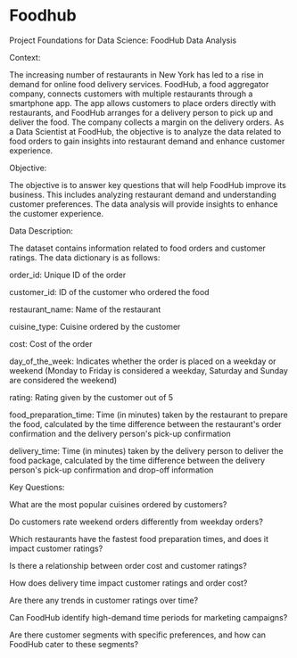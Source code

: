 # Foodhub


Project Foundations for Data Science: FoodHub Data Analysis



Context:

The increasing number of restaurants in New York has led to a rise in demand for online food delivery services. FoodHub, a food aggregator company, connects customers with multiple restaurants through a smartphone app. The app allows customers to place orders directly with restaurants, and FoodHub arranges for a delivery person to pick up and deliver the food. The company collects a margin on the delivery orders. As a Data Scientist at FoodHub, the objective is to analyze the data related to food orders to gain insights into restaurant demand and enhance customer experience.



Objective:

The objective is to answer key questions that will help FoodHub improve its business. This includes analyzing restaurant demand and understanding customer preferences. The data analysis will provide insights to enhance the customer experience.



Data Description:

The dataset contains information related to food orders and customer ratings. The data dictionary is as follows:



order_id: Unique ID of the order

customer_id: ID of the customer who ordered the food

restaurant_name: Name of the restaurant

cuisine_type: Cuisine ordered by the customer

cost: Cost of the order

day_of_the_week: Indicates whether the order is placed on a weekday or weekend (Monday to Friday is considered a weekday, Saturday and Sunday are considered the weekend)

rating: Rating given by the customer out of 5

food_preparation_time: Time (in minutes) taken by the restaurant to prepare the food, calculated by the time difference between the restaurant's order confirmation and the delivery person's pick-up confirmation

delivery_time: Time (in minutes) taken by the delivery person to deliver the food package, calculated by the time difference between the delivery person's pick-up confirmation and drop-off information

Key Questions:



What are the most popular cuisines ordered by customers?

Do customers rate weekend orders differently from weekday orders?

Which restaurants have the fastest food preparation times, and does it impact customer ratings?

Is there a relationship between order cost and customer ratings?

How does delivery time impact customer ratings and order cost?

Are there any trends in customer ratings over time?

Can FoodHub identify high-demand time periods for marketing campaigns?

Are there customer segments with specific preferences, and how can FoodHub cater to these segments?
